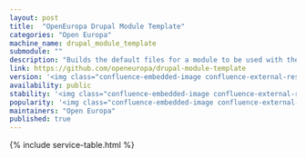 ```yaml
---
layout: post
title:  "OpenEuropa Drupal Module Template"
categories: "Open Europa"
machine_name: drupal_module_template
submodule: ""
description: "Builds the default files for a module to be used with the OpenEuropa project. It provides the necessary framework and config for creating new modules. "
link: https://github.com/openeuropa/drupal-module-template
version: '<img class="confluence-embedded-image confluence-external-resource" src="https://camo.githubusercontent.com/0a7df14e94c31e042dcbfef9dcca0cf8a7490e88/68747470733a2f2f696d672e736869656c64732e696f2f7061636b61676973742f762f6f70656e6575726f70612f64727570616c2d6d6f64756c652d74656d706c6174652e737667" data-image-src="https://camo.githubusercontent.com/0a7df14e94c31e042dcbfef9dcca0cf8a7490e88/68747470733a2f2f696d672e736869656c64732e696f2f7061636b61676973742f762f6f70656e6575726f70612f64727570616c2d6d6f64756c652d74656d706c6174652e737667">'
availability: public
stability: '<img class="confluence-embedded-image confluence-external-resource" src="https://camo.githubusercontent.com/63410d4e331bc16d448d4cf3bf2e945853ebe2ae/68747470733a2f2f64726f6e652e66706669732e65752f6170692f6261646765732f6f70656e6575726f70612f64727570616c2d6d6f64756c652d74656d706c6174652f7374617475732e737667" data-image-src="https://camo.githubusercontent.com/63410d4e331bc16d448d4cf3bf2e945853ebe2ae/68747470733a2f2f64726f6e652e66706669732e65752f6170692f6261646765732f6f70656e6575726f70612f64727570616c2d6d6f64756c652d74656d706c6174652f7374617475732e737667">'
popularity: '<img class="confluence-embedded-image confluence-external-resource" src="https://camo.githubusercontent.com/64c7e40a7314772dda3192640aaa4768b488a0d7/68747470733a2f2f696d672e736869656c64732e696f2f7061636b61676973742f64742f6f70656e6575726f70612f64727570616c2d6d6f64756c652d74656d706c6174652e737667" data-image-src="https://camo.githubusercontent.com/64c7e40a7314772dda3192640aaa4768b488a0d7/68747470733a2f2f696d672e736869656c64732e696f2f7061636b61676973742f64742f6f70656e6575726f70612f64727570616c2d6d6f64756c652d74656d706c6174652e737667">'
maintainers: "Open Europa"
published: true
---
```


{% include service-table.html %}









